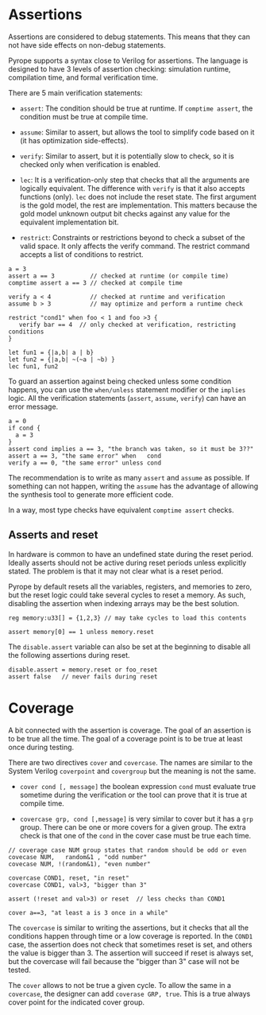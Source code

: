 # Assertions

Assertions are considered to debug statements. This means that they can not
have side effects on non-debug statements.

Pyrope supports a syntax close to Verilog for assertions. The language is
designed to have 3 levels of assertion checking: simulation runtime,
compilation time, and formal verification time.

There are 5 main verification statements: 

* `assert`: The condition should be true at runtime. If `comptime assert`, the
  condition must be true at compile time.

* `assume`: Similar to assert, but allows the tool to simplify code based on it
  (it has optimization side-effects). 

* `verify`: Similar to assert, but it is potentially slow to check, so it is
  checked only when verification is enabled.

* `lec`: It is a verification-only step that checks that all the arguments are
  logically equivalent. The difference with `verify` is that it also accepts
  functions (only). `lec` does not include the reset state. The first argument
  is the gold model, the rest are implementation. This matters because the gold
  model unknown output bit checks against any value for the equivalent
  implementation bit.

* `restrict`: Constraints or restrictions beyond to check a subset of the
  valid space. It only affects the verify command. The restrict command
  accepts a list of conditions to restrict.


```pyrope
a = 3
assert a == 3          // checked at runtime (or compile time)
comptime assert a == 3 // checked at compile time

verify a < 4           // checked at runtime and verification
assume b > 3           // may optimize and perform a runtime check

restrict "cond1" when foo < 1 and foo >3 {
   verify bar == 4  // only checked at verification, restricting conditions
}

let fun1 = {|a,b| a | b}
let fun2 = {|a,b| ~(~a | ~b) }
lec fun1, fun2
```

To guard an assertion against being checked unless some condition happens, you
can use the `when/unless` statement modifier or the `implies` logic. All the
verification statements (`assert`, `assume`, `verify`) can have an error
message.

```pyrope
a = 0
if cond {
  a = 3
}
assert cond implies a == 3, "the branch was taken, so it must be 3??"
assert a == 3, "the same error" when   cond
verify a == 0, "the same error" unless cond
```


The recommendation is to write as many `assert` and `assume` as possible. If
something can not happen, writing the `assume` has the advantage of allowing
the synthesis tool to generate more efficient code.

In a way, most type checks have equivalent `comptime assert` checks.

## Asserts and reset

In hardware is common to have an undefined state during the reset period. Ideally
asserts should not be active during reset periods unless explicitly stated. The
problem is that it may not clear what is a reset period.


Pyrope by default resets all the variables, registers, and memories to zero,
but the reset logic could take several cycles to reset a memory. As such,
disabling the assertion when indexing arrays may be the best solution.

```
reg memory:u33[] = {1,2,3} // may take cycles to load this contents

assert memory[0] == 1 unless memory.reset 
```

The `disable.assert` variable can also be set at the beginning to disable all
the following assertions during reset.

```
disable.assert = memory.reset or foo_reset
assert false   // never fails during reset
```

# Coverage

A bit connected with the assertion is coverage. The goal of an assertion is to be
true all the time. The goal of a coverage point is to be true at least once
during testing.


There are two directives `cover` and `covercase`. The names are similar to the
System Verilog `coverpoint` and `covergroup` but the meaning is not the same.

* `cover cond [, message]` the boolean expression `cond` must evaluate true
  sometime during the verification or the tool can prove that it is true at
  compile time.

* `covercase grp, cond [,message]` is very similar to cover but it has a `grp`
  group. There can be one or more covers for a given group. The extra check is
  that one of the `cond` in the cover case must be true each time. 


```pyrope
// coverage case NUM group states that random should be odd or even
covecase NUM,   random&1 , "odd number"
covecase NUM, !(random&1), "even number"

covercase COND1, reset, "in reset"
covercase COND1, val>3, "bigger than 3"

assert (!reset and val>3) or reset  // less checks than COND1

cover a==3, "at least a is 3 once in a while"
```

The `covercase` is similar to writing the assertions, but it checks that all
the conditions happen through time or a low coverage is reported. In the
`COND1` case, the assertion does not check that sometimes reset is set, and
others the value is bigger than 3.  The assertion will succeed if reset is always
set, but the covercase will fail because the "bigger than 3" case will not be
tested.


The `cover` allows to not be true a given cycle. To allow the same in a
`covercase`, the designer can add `coverase GRP, true`. This is a true always
cover point for the indicated cover group.

